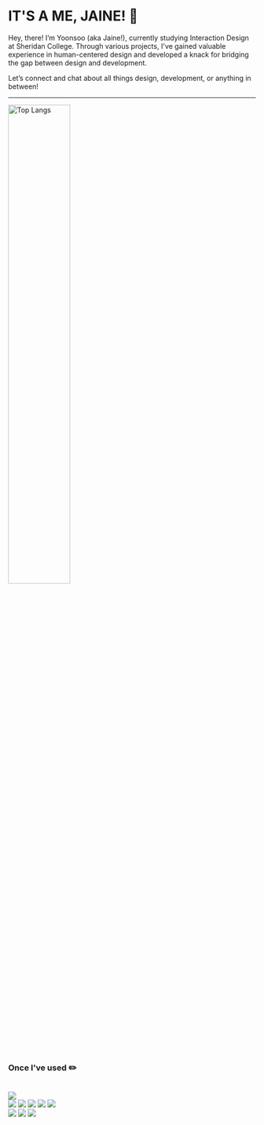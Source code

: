 # IT'S A ME, JAINE! 🤩

Hey, there! I’m Yoonsoo (aka Jaine!), currently studying Interaction Design at Sheridan College. Through various projects, I've gained valuable experience in human-centered design and developed a knack for bridging the gap between design and development.

Let’s connect and chat about all things design, development, or anything in between!

***

<img src="https://github-readme-stats.vercel.app/api/top-langs/?username=sjaine&layout=compact" alt="Top Langs" style="width: 50%;" align="left">
<br>
<div style="width: 50%;" align="left">
  <br>
<h3>Once I've used ✏️</h3>
  <br>
<img src="https://img.shields.io/badge/Node.js-43853D?style=flat-square&logo=node.js&logoColor=white"/><br>
<img src="https://img.shields.io/badge/HTML5-E34F26?style=flat-square&logo=html5&logoColor=white"/>
<img src="https://img.shields.io/badge/CSS3-1572B6?style=flat-square&logo=css3&logoColor=white"/>
<img src="https://img.shields.io/badge/JavaScript-F7DF1E?style=flat-square&logo=JavaScript&logoColor=white"/>
<img src="https://img.shields.io/badge/React-20232A?style=flat-square&logo=react&logoColor=61DAFB"/>
<img src="https://img.shields.io/badge/Bootstrap-563D7C?style=flat-square&logo=bootstrap&logoColor=white"/><br>
<img src="https://img.shields.io/badge/Java-ED8B00?style=flat-square&logo=openjdk&logoColor=white"/>
<img src="https://img.shields.io/badge/Spring-6DB33F?style=flat-square&logo=spring&logoColor=white"/>
<img src="https://img.shields.io/badge/MySQL-00000F?style=flat-square&logo=mysql&logoColor=white"/>
</div>
